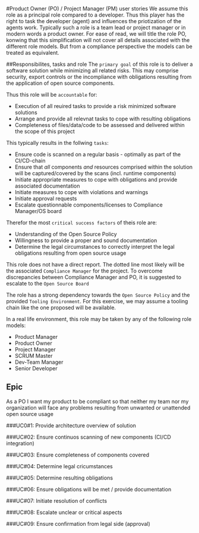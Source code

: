 #Product Owner (PO) / Project Manager (PM) user stories
We assume this role as a principal role compared to a developer. Thus this player has the right to task the developer (agent) and influences the priotization of the agents work. Typically such a role is a team lead or project manager or in modern words a product owner. For ease of read, we will title the role PO, konwing that this simplification will not cover all details associated with the different role models. But from a compliance perspective the models can be treated as equivalent.

##Responsibilites, tasks and role
The ```primary goal``` of this role is to deliver a software solution while minimizing all related risks. This may comprise security, export controls or the incompliance with obligations resulting from the application of open source components. 

Thus this role will be ```accountable``` for:
* Execution of all reuired tasks to provide a risk minimized software solutions
* Arrange and provide all relevnat tasks to cope with resulting obligations
* Completeness of files/data/code to be assessed and delivered within the scope of this project

This typically results in the follwing ```tasks```:
* Ensure code is scanned on a regular basis - optimally as part of the CI/CD-chain
* Ensure that _all_ components _and_ resources comprised within the solution will be captured/covered by the scans (incl. runtime components)
* Initiate appropriate measures to cope with obligations and provide associated documentation
* Initiate measures to cope with violations and warnings
* Initiate approval requests
* Escalate questionnable components/licenses to Compliance Manager/OS board

Therefor the most ```critical success factors``` of theis role are:
* Understanding of the Open Source Policy
* Willingness to provide a proper and sound documentation
* Determine the legal circumstances to correctly interpret the legal obligations resulting from open source usage

This role does not have a direct report. The dotted line most likely will be the associated ```Compliance Manager``` for the project. To overcome discrepancies between Compliance Manager and PO, it is suggested to escalate to the ```Open Source Board```

The role has a strong dependency towards the ```Open Source Policy``` and the provided ```Tooling Environment```. For this exercise, we may assume a tooling chain like the one proposed will be available.

In a real life environment, this role may be taken by any of the following role models:
* Product Manager
* Product Owner
* Project Manager
* SCRUM Master
* Dev-Team Manager
* Senior Developer

## Epic
As a PO 
I want my product to be compliant
so that neither my team nor my organization will face any problems resulting from unwanted or unattended open source usage

###UC0#1: Provide architecture overview of solution

###UC#02: Ensure continuos scanning of new components (CI/CD integration)

###UC#03: Ensure completeness of components covered

###UC#04: Determine legal cricumstances

###UC#05: Determine resulting obligations

###UC#06: Ensure obligations will be met / provide documentation

###UC#07: Initiate resolution of conflicts

###UC#08: Escalate unclear or critical aspects

###UC#09: Ensure confirmation from legal side (approval)


